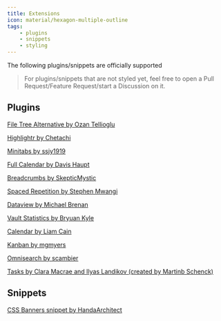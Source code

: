 ```yaml
---
title: Extensions
icon: material/hexagon-multiple-outline
tags:
    - plugins
    - snippets
    - styling
---
```


The following plugins/snippets are officially supported
> For plugins/snippets that are not styled yet, feel free to
> open a Pull Request/Feature Request/start a Discussion on it.

## Plugins

[File Tree Alternative by Ozan Tellioglu](https://github.com/ozntel/file-tree-alternative)

[Highlightr by Chetachi](https://github.com/chetachiezikeuzor/Highlightr-Plugin)

[Minitabs by ssjy1919](https://github.com/ssjy1919/Obsidian-minitabs)

[Full Calendar by Davis Haupt](https://github.com/obsidian-community/obsidian-full-calendar)

[Breadcrumbs by SkepticMystic](https://github.com/SkepticMystic/breadcrumbs)

[Spaced Repetition by Stephen Mwangi](https://github.com/st3v3nmw/obsidian-spaced-repetition)

[Dataview by Michael Brenan](https://github.com/blacksmithgu/obsidian-dataview)

[Vault Statistics by Bryuan Kyle](https://github.com/bkyle/obsidian-vault-statistics-plugin)

[Calendar by Liam Cain](https://github.com/liamcain/obsidian-calendar-plugin)

[Kanban by mgmyers](https://github.com/mgmeyers/obsidian-kanban)

[Omnisearch by scambier](https://github.com/scambier/obsidian-omnisearch)

[Tasks by Clara Macrae and Ilyas Landikov (created by Martinb Schenck)](https://github.com/obsidian-tasks-group/obsidian-tasks)

## Snippets

[CSS Banners snippet by HandaArchitect](https://github.com/HandaArchitect/obsidian-banner-snippet)
